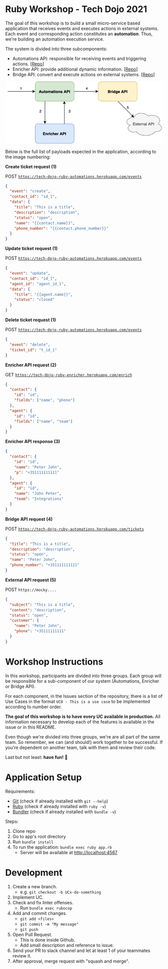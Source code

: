# Ruby Workshop - Tech Dojo 2021

The goal of this workshop is to build a small micro-service based application that receives events and executes actions in external systems. Each event and corresponding action constitutes an **automation**. Thus, we're building an automation execution service. 

The system is divided into three subcomponents:

- Automations API: responsible for receiving events and triggering actions. [[Repo](https://github.com/talkdesk-sandbox/tech-dojo-ruby-automations)]
- Enricher API: provide additional dynamic information. [[Repo](https://github.com/talkdesk-sandbox/tech-dojo-ruby-enricher)]
- Bridge API: convert and execute actions on external systems. [[Repo](https://github.com/talkdesk-sandbox/tech-dojo-ruby-bridge)]

![Ruby%20Workshop%20-%20Tech%20Dojo%202020%204feeb52c5110473693f966878ce1dd8c/tech-dojos-2020-ruby-diagram.png](docs/tech-dojos-2020-ruby-diagram.png)

Below is the full list of payloads expected in the application, according to the image numbering:

**Create ticket request (1)**

POST [`https://tech-dojo-ruby-automations.herokuapp.com/events`](https://tech-dojo-ruby-automations.herokuapp.com/events)

```json
{
  "event": "create",
  "contact_id": "id_1",
  "data": {
    "title": "This is a title",
    "description": "description",
    "status": "open",
    "name": "{{contact.name}}",
    "phone_number": "{{contact.phone_number}}"
  }
}
```

**Update ticket request (1)**

POST [`https://tech-dojo-ruby-automations.herokuapp.com/events`](https://tech-dojo-ruby-automations.herokuapp.com/events)

```json
{
  "event": "update",
  "contact_id": "id_1",
  "agent_id": "agent_id_1",
  "data": {
    "title": "{{agent.name}}",
    "status": "closed"
  }
}
```

**Delete ticket request (1)**

POST [`https://tech-dojo-ruby-automations.herokuapp.com/events`](https://tech-dojo-ruby-automations.herokuapp.com/events)

```json
{
  "event": "delete",
  "ticket_id": "t_id_1"
}
```

**Enricher API request (2)**

GET [`https://tech-dojo-ruby-enricher.herokuapp.com/enrich`](https://tech-dojo-ruby-automations.herokuapp.com/events)

```json
{
  "contact": {
    "id": "id",
    "fields": ["name", "phone"]
  },
  "agent": {
    "id": "id",
    "fields": ["name", "team"]
  }
}
```

**Enricher API response (3)**

```json
{
  "contact": {
    "id": "id",
    "name": "Peter John",
    "p": "+351111111111"
  },
  "agent": {
    "id": "id",
    "name": "John Peter",
    "team": "Integrations"
  }
}
```

**Bridge API request (4)**

POST [`https://tech-dojo-ruby-automations.herokuapp.com/tickets`](https://tech-dojo-ruby-automations.herokuapp.com/events)

```json
{
  "title": "This is a title",
  "description": "description",
  "status": "open",
  "name": "Peter John",
  "phone_number": "+351111111111"
}
```

**External API request (5)**

POST `https://mocky....`

```json
{
  "subject": "This is a title",
  "content": "description",
  "status": "open",
  "customer": {
    "name": "Peter John",
    "phone": "+35111111111"
  }
}
```

# Workshop Instructions

In this workshop, participants are divided into three groups. Each group will be responsible for a sub-component of our system (Automations, Enricher or Bridge API).

For each component, in the Issues section of the repository, there is a list of Use Cases in the format `UC0 - This is a use case` to be implemented according to number order.

**The goal of this workshop is to have every UC available in production.** All information necessary to develop each of the features is available in the issue or in this README.

Even though we're divided into three groups, we're are all part of the same team. So remember, we can (and should!) work together to be successful. If you're dependent on another team, talk with them and review their code.

Last but not least: **have fun!** 🎉

# Application Setup

Requirements:

- [Git](https://git-scm.com/) (check if already installed with `git --help`)
- [Ruby](https://www.ruby-lang.org/en/) (check if already installed with `ruby -v`)
- [Bundler](https://bundler.io/) (check if already installed with `bundle -v`)

Steps:

1. Clone repo
2. Go to app's root directory
3. Run `bundle install`
4. To run the application: `bundle exec ruby app.rb`
    - Server will be available at [http://localhost:4567](http://localhost:4567/)

# Development

1. Create a new branch.
    - e.g. `git checkout -b UCx-do-something`
2. Implement UC.
3. Check and fix linter offenses.
    - Run `bundle exec rubocop`
4. Add and commit changes.
    - `git add <files>`
    - `git commit -m "My message"`
    - `git push`
5. Open Pull Request.
    - This is done inside Github.
    - Add small description and reference to issue.
6. Send your PR to slack channel and let at least 1 of your teammates review it.
7. After approval, merge request with "squash and merge".
